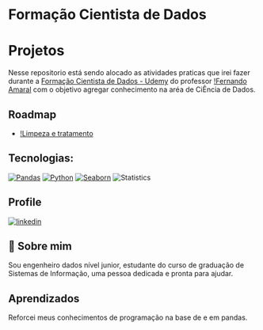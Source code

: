 # Formação Cientista de Dados


# Projetos

Nesse repositorio está sendo alocado as atividades praticas que irei fazer durante a [Formação Cientista de Dados - Udemy](https://www.udemy.com/course/cientista-de-dados/) do professor [!Fernando Amaral](https://www.linkedin.com/in/fernando-amaral/) com o objetivo agregar conhecimento na aréa de CiÊncia de Dados.
## Roadmap

- [!Limpeza e tratamento](https://github.com/oderlanfreire/DataScience-Study/tree/main/limpeza-e-tratamento)


## Tecnologias:
[![Pandas](https://img.shields.io/badge/pandas-%23150458.svg?style=for-the-badge&logo=pandas&logoColor=white)](https://pandas.pydata.org/docs/index.html)
[![Python](https://img.shields.io/badge/python-3670A0?style=for-the-badge&logo=python&logoColor=ffdd54)](https://www.python.org/)
[![Seaborn](https://img.shields.io/badge/seaborn-blue)](https://seaborn.pydata.org/)
![Statistics](https://img.shields.io/badge/statistics-red)



##  Profile
[![linkedin](https://img.shields.io/badge/linkedin-0A66C2?style=for-the-badge&logo=linkedin&logoColor)](https://www.linkedin.com/in/oderlanfs/)

## 🚀 Sobre mim
Sou engenheiro dados nível junior, estudante do curso de graduação de Sistemas de Informação, uma pessoa dedicada e pronta para ajudar.

## Aprendizados

Reforcei meus conhecimentos de programação na base de  e em pandas.
